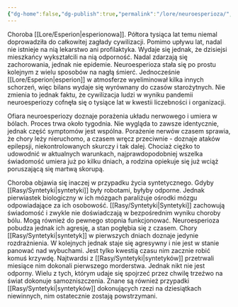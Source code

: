 ```yaml
---
{"dg-home":false,"dg-publish":true,"permalink":"/lore/neuroesperioza/","dgPassFrontmatter":true}
---
```


Choroba [[Lore/Esperion\|esperionowa]]. Półtora tysiąca lat temu niemal doprowadziła do całkowitej zagłady cywilizacji. Pomimo upływu lat, nadal nie istnieje na nią lekarstwo ani profilaktyka. Wydaje się jednak, że dzisiejsi mieszkańcy wykształcili na nią odporność. Nadal zdarzają się zachorowania, jednak nie epidemie. Neuroesperioza stała się po prostu kolejnym z wielu sposobów na nagłą śmierć. Jednocześnie [[Lore/Esperion\|esperion]] w atmosferze wyeliminował kilka innych schorzeń, więc bilans wydaje się wyrównany do czasów starożytnych. Nie zmienia to jednak faktu, że cywilizacja ludzi w wyniku pandemii neuroesperiozy cofnęła się o tysiące lat w kwestii liczebności i organizacji.

Ofiara neuroesperiozy doznaje porażenia układu nerwowego i umiera w bólach. Proces trwa około tygodnia. Nie wygląda to zawsze identycznie, jednak część symptomów jest wspólna. Porażenie nerwów czasem sprawia, że chory leży nieruchomo, a czasem wręcz przeciwnie - doznaje ataków epilepsji, niekontrolowanych skurczy i tak dalej. Chociaż ciężko to udowodnić w aktualnych warunkach, najprawdopodobniej wszelka świadomość umiera już po kilku dniach, a rodzina opiekuje się już wciąż poruszającą się martwą skorupą.

Choroba objawia się inaczej w przypadku życia syntetycznego. Gdyby [[Rasy/Syntetyki\|syntetyki]] były robotami, byłyby odporne. Jednak pierwiastek biologiczny w ich mózgach paraliżuje ośrodki mózgu odpowiadające za ich osobowość. [[Rasy/Syntetyki\|Syntetyki]] zachowują świadomość i zwykle nie doświadczają w bezpośrednim wyniku choroby bólu. Mogą również do pewnego stopnia funkcjonować. Neuroesperioza pobudza jednak ich agresję, a stan pogłębia się z czasem. Chory [[Rasy/Syntetyki\|syntetyk]] w pierwszych dniach doznaje jedynie rozdrażnienia. W kolejnych jednak staje się agresywny i nie jest w stanie panować nad wybuchami. Jest tylko kwestią czasu nim zacznie robić komuś krzywdę. Najtwardsi z [[Rasy/Syntetyki\|syntetyków]] przetrwali miesiące nim dokonali pierwszego morderstwa. Jednak nikt nie jest odporny. Wielu z tych, którym udaje się spojrzeć przez chwilę trzeźwo na świat dokonuje samozniszczenia. Znane są również przypadki [[Rasy/Syntetyki\|syntetyków]] dokonujących rzezi na dziesiątkach niewinnych, nim ostatecznie zostają powstrzymani.